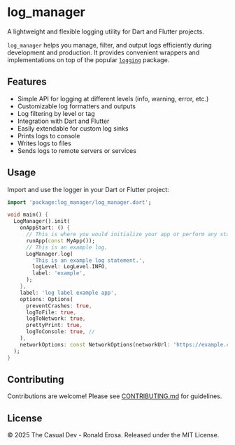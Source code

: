 # log_manager

A lightweight and flexible logging utility for Dart and Flutter projects.

`log_manager` helps you manage, filter, and output logs efficiently during development and
production. It provides convenient wrappers and implementations on top of the popular [
`logging`](https://pub.dev/packages/logging) package.

## Features

- Simple API for logging at different levels (info, warning, error, etc.)
- Customizable log formatters and outputs
- Log filtering by level or tag
- Integration with Dart and Flutter
- Easily extendable for custom log sinks
- Prints logs to console
- Writes logs to files
- Sends logs to remote servers or services

## Usage

Import and use the logger in your Dart or Flutter project:

```dart
import 'package:log_manager/log_manager.dart';

void main() {
  LogManager().init(
    onAppStart: () {
      // This is where you would initialize your app or perform any startup tasks.
      runApp(const MyApp());
      // This is an example log.
      LogManager.log(
        'This is an example log statement.',
        logLevel: LogLevel.INFO,
        label: 'example',
      );
    },
    label: 'log label example app',
    options: Options(
      preventCrashes: true,
      logToFile: true,
      logToNetwork: true,
      prettyPrint: true,
      logToConsole: true, //
    ),
    networkOptions: const NetworkOptions(networkUrl: 'https://example.com/logs/'),
  );
}
```

## Contributing

Contributions are welcome! Please see [CONTRIBUTING.md](CONTRIBUTING.md) for guidelines.

## License

© 2025 The Casual Dev - Ronald Erosa. Released under the MIT License.
